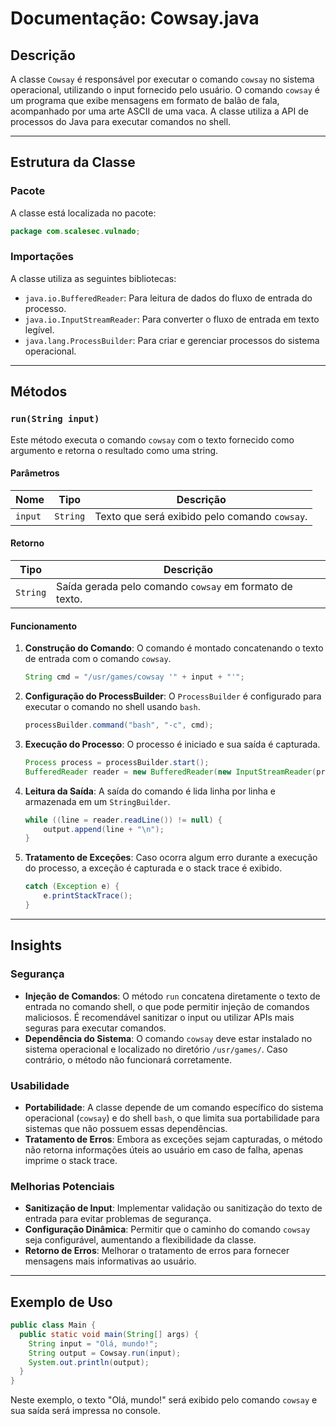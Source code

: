 # Documentação: Cowsay.java

## Descrição
A classe `Cowsay` é responsável por executar o comando `cowsay` no sistema operacional, utilizando o input fornecido pelo usuário. O comando `cowsay` é um programa que exibe mensagens em formato de balão de fala, acompanhado por uma arte ASCII de uma vaca. A classe utiliza a API de processos do Java para executar comandos no shell.

---

## Estrutura da Classe

### Pacote
A classe está localizada no pacote:
```java
package com.scalesec.vulnado;
```

### Importações
A classe utiliza as seguintes bibliotecas:
- `java.io.BufferedReader`: Para leitura de dados do fluxo de entrada do processo.
- `java.io.InputStreamReader`: Para converter o fluxo de entrada em texto legível.
- `java.lang.ProcessBuilder`: Para criar e gerenciar processos do sistema operacional.

---

## Métodos

### `run(String input)`
Este método executa o comando `cowsay` com o texto fornecido como argumento e retorna o resultado como uma string.

#### Parâmetros
| Nome   | Tipo     | Descrição                                      |
|--------|----------|------------------------------------------------|
| `input`| `String` | Texto que será exibido pelo comando `cowsay`.  |

#### Retorno
| Tipo     | Descrição                                      |
|----------|------------------------------------------------|
| `String` | Saída gerada pelo comando `cowsay` em formato de texto. |

#### Funcionamento
1. **Construção do Comando**: O comando é montado concatenando o texto de entrada com o comando `cowsay`.
   ```java
   String cmd = "/usr/games/cowsay '" + input + "'";
   ```
2. **Configuração do ProcessBuilder**: O `ProcessBuilder` é configurado para executar o comando no shell usando `bash`.
   ```java
   processBuilder.command("bash", "-c", cmd);
   ```
3. **Execução do Processo**: O processo é iniciado e sua saída é capturada.
   ```java
   Process process = processBuilder.start();
   BufferedReader reader = new BufferedReader(new InputStreamReader(process.getInputStream()));
   ```
4. **Leitura da Saída**: A saída do comando é lida linha por linha e armazenada em um `StringBuilder`.
   ```java
   while ((line = reader.readLine()) != null) {
       output.append(line + "\n");
   }
   ```
5. **Tratamento de Exceções**: Caso ocorra algum erro durante a execução do processo, a exceção é capturada e o stack trace é exibido.
   ```java
   catch (Exception e) {
       e.printStackTrace();
   }
   ```

---

## Insights

### Segurança
- **Injeção de Comandos**: O método `run` concatena diretamente o texto de entrada no comando shell, o que pode permitir injeção de comandos maliciosos. É recomendável sanitizar o input ou utilizar APIs mais seguras para executar comandos.
- **Dependência do Sistema**: O comando `cowsay` deve estar instalado no sistema operacional e localizado no diretório `/usr/games/`. Caso contrário, o método não funcionará corretamente.

### Usabilidade
- **Portabilidade**: A classe depende de um comando específico do sistema operacional (`cowsay`) e do shell `bash`, o que limita sua portabilidade para sistemas que não possuem essas dependências.
- **Tratamento de Erros**: Embora as exceções sejam capturadas, o método não retorna informações úteis ao usuário em caso de falha, apenas imprime o stack trace.

### Melhorias Potenciais
- **Sanitização de Input**: Implementar validação ou sanitização do texto de entrada para evitar problemas de segurança.
- **Configuração Dinâmica**: Permitir que o caminho do comando `cowsay` seja configurável, aumentando a flexibilidade da classe.
- **Retorno de Erros**: Melhorar o tratamento de erros para fornecer mensagens mais informativas ao usuário.

---

## Exemplo de Uso

```java
public class Main {
  public static void main(String[] args) {
    String input = "Olá, mundo!";
    String output = Cowsay.run(input);
    System.out.println(output);
  }
}
```

Neste exemplo, o texto "Olá, mundo!" será exibido pelo comando `cowsay` e sua saída será impressa no console.
